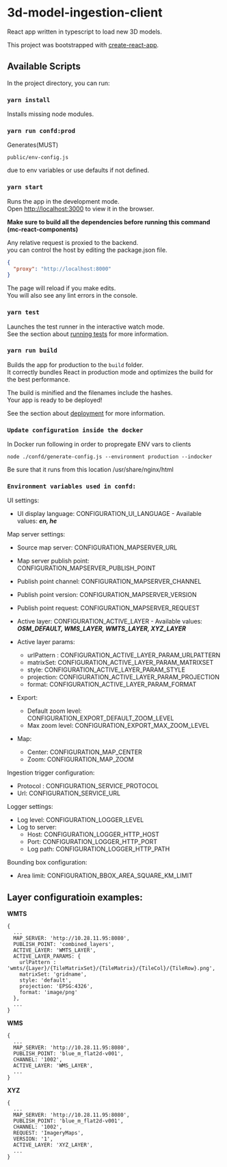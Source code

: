 # 3d-model-ingestion-client

React app written in typescript to load new 3D models.<br/>

This project was bootstrapped with [create-react-app](https://github.com/facebook/create-react-app).

## Available Scripts

In the project directory, you can run:

### `yarn install`

Installs missing node modules.

### `yarn run confd:prod`

Generates(MUST)

```
public/env-config.js
```

due to env variables or use defaults if not defined.<br />

### `yarn start`

Runs the app in the development mode.<br />
Open [http://localhost:3000](http://localhost:3000) to view it in the browser.

**Make sure to build all the dependencies before running this command (mc-react-components)**

Any relative request is proxied to the backend.<br/>
you can control the host by editing the package.json file.

```json
{
  "proxy": "http://localhost:8000"
}
```

The page will reload if you make edits.<br />
You will also see any lint errors in the console.

### `yarn test`

Launches the test runner in the interactive watch mode.<br />
See the section about [running tests](https://facebook.github.io/create-react-app/docs/running-tests) for more information.

### `yarn run build`

Builds the app for production to the `build` folder.<br />
It correctly bundles React in production mode and optimizes the build for the best performance.

The build is minified and the filenames include the hashes.<br />
Your app is ready to be deployed!

See the section about [deployment](https://facebook.github.io/create-react-app/docs/deployment) for more information.

### `Update configuration inside the docker`

In Docker run following in order to propregate ENV vars to clients

```
node ./confd/generate-config.js --environment production --indocker
```

Be sure that it runs from this location /usr/share/nginx/html

### `Environment variables used in confd:`

UI settings:

- UI display language: CONFIGURATION_UI_LANGUAGE - Available values: ***en, he***

Map server settings:

- Source map server: CONFIGURATION_MAPSERVER_URL
- Map server publish point: CONFIGURATION_MAPSERVER_PUBLISH_POINT
- Publish point channel: CONFIGURATION_MAPSERVER_CHANNEL
- Publish point version: CONFIGURATION_MAPSERVER_VERSION
- Publish point request: CONFIGURATION_MAPSERVER_REQUEST
- Active layer: CONFIGURATION_ACTIVE_LAYER - Available values: ***OSM_DEFAULT, WMS_LAYER, WMTS_LAYER, XYZ_LAYER***
- Active layer params:
  - urlPattern : CONFIGURATION_ACTIVE_LAYER_PARAM_URLPATTERN
  - matrixSet: CONFIGURATION_ACTIVE_LAYER_PARAM_MATRIXSET
  - style: CONFIGURATION_ACTIVE_LAYER_PARAM_STYLE
  - projection: CONFIGURATION_ACTIVE_LAYER_PARAM_PROJECTION
  - format: CONFIGURATION_ACTIVE_LAYER_PARAM_FORMAT

- Export: 
  - Default zoom level: CONFIGURATION_EXPORT_DEFAULT_ZOOM_LEVEL
  - Max zoom level: CONFIGURATION_EXPORT_MAX_ZOOM_LEVEL

- Map:
  - Center: CONFIGURATION_MAP_CENTER
  - Zoom: CONFIGURATION_MAP_ZOOM

Ingestion trigger configuration:

- Protocol : CONFIGURATION_SERVICE_PROTOCOL
- Url: CONFIGURATION_SERVICE_URL

Logger settings:

- Log level: CONFIGURATION_LOGGER_LEVEL
- Log to server:
  - Host: CONFIGURATION_LOGGER_HTTP_HOST
  - Port: CONFIGURATION_LOGGER_HTTP_PORT
  - Log path: CONFIGURATION_LOGGER_HTTP_PATH

Bounding box configuration:

- Area limit: CONFIGURATION_BBOX_AREA_SQUARE_KM_LIMIT

## Layer configuratioin examples:
**WMTS**
```
{
  ...
  MAP_SERVER: 'http://10.28.11.95:8080',
  PUBLISH_POINT: 'combined_layers',
  ACTIVE_LAYER: 'WMTS_LAYER',
  ACTIVE_LAYER_PARAMS: {
    urlPattern : 'wmts/{Layer}/{TileMatrixSet}/{TileMatrix}/{TileCol}/{TileRow}.png',
    matrixSet: 'gridname',
    style: 'default',
    projection: 'EPSG:4326',
    format: 'image/png'
  },
  ...
}
```

**WMS**
```
{
  ...
  MAP_SERVER: 'http://10.28.11.95:8080',
  PUBLISH_POINT: 'blue_m_flat2d-v001',
  CHANNEL: '1002',
  ACTIVE_LAYER: 'WMS_LAYER',
  ...
}
```

**XYZ**
```
{
  ...
  MAP_SERVER: 'http://10.28.11.95:8080',
  PUBLISH_POINT: 'blue_m_flat2d-v001',
  CHANNEL: '1002',
  REQUEST: 'ImageryMaps',
  VERSION: '1',
  ACTIVE_LAYER: 'XYZ_LAYER',
  ...
}
```
